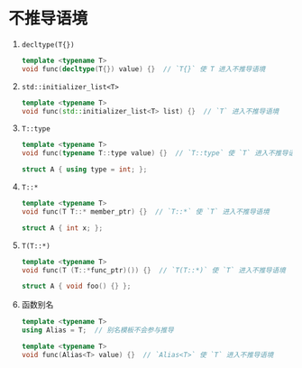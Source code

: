 # 不推导语境

1. `decltype(T{})`

   ```cpp
   template <typename T>
   void func(decltype(T{}) value) {}  // `T{}` 使 T 进入不推导语境
   ```

2. `std::initializer_list<T>`

   ```cpp
   template <typename T>
   void func(std::initializer_list<T> list) {}  // `T` 进入不推导语境
   ```

3. `T::type`

   ```cpp
   template <typename T>
   void func(typename T::type value) {}  // `T::type` 使 `T` 进入不推导语境
   
   struct A { using type = int; };
   ```

4. `T::*`

   ```cpp
   template <typename T>
   void func(T T::* member_ptr) {}  // `T::*` 使 `T` 进入不推导语境
   
   struct A { int x; };
   ```

5. `T(T::*)`

   ```cpp
   template <typename T>
   void func(T (T::*func_ptr)()) {}  // `T(T::*)` 使 `T` 进入不推导语境
   
   struct A { void foo() {} };
   ```

6. 函数别名

   ```cpp
   template <typename T>
   using Alias = T;  // 别名模板不会参与推导
   
   template <typename T>
   void func(Alias<T> value) {}  // `Alias<T>` 使 `T` 进入不推导语境
   ```

   